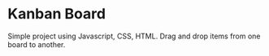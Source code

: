 # Kanban Board

Simple project using Javascript, CSS, HTML. Drag and drop items from one board to another.
